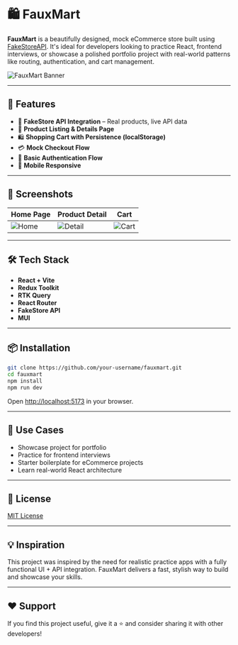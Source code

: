 # 🛍️ FauxMart

**FauxMart** is a beautifully designed, mock eCommerce store built using [FakeStoreAPI](https://fakestoreapi.com). It's ideal for developers looking to practice React, frontend interviews, or showcase a polished portfolio project with real-world patterns like routing, authentication, and cart management.

![FauxMart Banner](https://via.placeholder.com/1200x400.png?text=FauxMart+eCommerce+Store) <!-- Replace with your banner image -->

---

## 🚀 Features

- 🧩 **FakeStore API Integration** – Real products, live API data
- 🛒 **Product Listing & Details Page**
- 🛍️ **Shopping Cart with Persistence (localStorage)**
- 💳 **Mock Checkout Flow**
- 🔐 **Basic Authentication Flow**
- 📱 **Mobile Responsive**

---

## 📸 Screenshots

| Home Page | Product Detail | Cart |
|----------|----------------|------|
| ![Home](https://via.placeholder.com/300x200) | ![Detail](https://via.placeholder.com/300x200) | ![Cart](https://via.placeholder.com/300x200) |

---

## 🛠️ Tech Stack

- **React + Vite**
- **Redux Toolkit**
- **RTK Query**
- **React Router**
- **FakeStore API**
- **MUI**

---

## 📦 Installation

```bash
git clone https://github.com/your-username/fauxmart.git
cd fauxmart
npm install
npm run dev
````

Open [http://localhost:5173](http://localhost:5173) in your browser.

---

## 🧪 Use Cases

* Showcase project for portfolio
* Practice for frontend interviews
* Starter boilerplate for eCommerce projects
* Learn real-world React architecture

---

## 📄 License

[MIT License](./LICENSE)

---

## 💡 Inspiration

This project was inspired by the need for realistic practice apps with a fully functional UI + API integration. FauxMart delivers a fast, stylish way to build and showcase your skills.

---

## ❤️ Support

If you find this project useful, give it a ⭐️ and consider sharing it with other developers!
